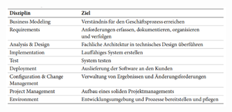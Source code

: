 ![Rational_Unified_Process_Disziplinen_Tabelle.PNG](images/Rational_Unified_Process_Disziplinen_Tabelle.PNG "Rational_Unified_Process_Disziplinen_Tabelle")
